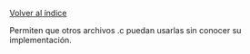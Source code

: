 [Volver al índice](../../../README.md)

Permiten que otros archivos .c puedan usarlas sin conocer su implementación.
